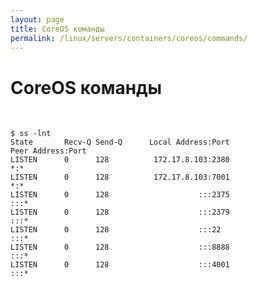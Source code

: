 ```yaml
---
layout: page
title: CoreOS команды
permalink: /linux/servers/containers/coreos/commands/
---
```


# CoreOS команды

<br/>

    $ ss -lnt
    State       Recv-Q Send-Q      Local Address:Port                     Peer Address:Port
    LISTEN      0      128          172.17.8.103:2380                                *:*
    LISTEN      0      128          172.17.8.103:7001                                *:*
    LISTEN      0      128                    :::2375                               :::*
    LISTEN      0      128                    :::2379                               :::*
    LISTEN      0      128                    :::22                                 :::*
    LISTEN      0      128                    :::8888                               :::*
    LISTEN      0      128                    :::4001                               :::*
